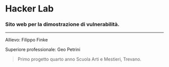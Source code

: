 # Hacker Lab 
### Sito web per la dimostrazione di vulnerabilità.
---


Allievo: Filippo Finke

Superiore professionale: Geo Petrini

> Primo progetto quarto anno Scuola Arti e Mestieri, Trevano.